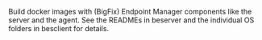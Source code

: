 Build docker images with (BigFix) Endpoint Manager components like the server
and the agent.  See the READMEs in beserver and the individual OS folders in besclient for details.
